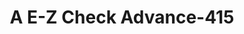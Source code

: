 ---
f_zip-code: 90292
f_state-code: CA
title: A E-Z Check Advance-415
f_phone: 310-833-1010
f_city-only: Marina Del Rey
f_address: 4004 Lincoln Boulevard Marina Del Rey
f_location-unique-id: '415'
slug: a-e-z-check-advance-415
updated-on: '2024-05-30T13:46:58.046Z'
created-on: '2024-05-30T13:36:59.803Z'
published-on: '2024-05-30T13:54:32.469Z'
f_city-state: cms/city/marina-del-rey-ca.md
f_company: cms/company/a-e-z-check-advance.md
f_state: cms/state/california.md
layout: '[payday-loan].html'
tags: payday-loan
---